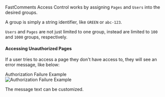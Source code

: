 FastComments Access Control works by assigning `Pages` and `Users` into the desired groups.

A group is simply a string identifier, like `GREEN` or `abc-123`.

`Users` and `Pages` are not just limited to one group, instead are limited to `100` and `1000` groups, respectively. 

#### Accessing Unauthorized Pages

If a user tries to access a page they don't have access to, they will see an error message, like below:

<div class="screenshot white-bg">
    <div class="title">Authorization Failure Example</div>
    <img class="screenshot-image" src="/images/sso-unauthorized-message.png" alt="Authorization Failure Example" />
</div>

The message text can be customized.
